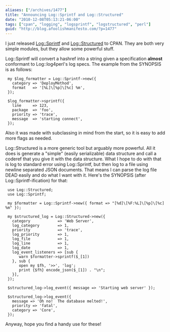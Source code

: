 ```yaml
---
aliases: ["/archives/1477"]
title: "Announcing Log::Sprintf and Log::Structured"
date: "2010-12-08T05:13:21-06:00"
tags: ["cpan", "logging", "logsprintf", "logstructured", "perl"]
guid: "http://blog.afoolishmanifesto.com/?p=1477"
---
```

I just released [Log::Sprintf](http://search.cpan.org/perldoc?Log::Sprintf) and [Log::Structured](http://search.cpan.org/perldoc?Log::Structured) to CPAN. They are both very simple modules, but they allow some powerful stuff.

Log::Sprintf will convert a hashref into a string given a specification **almost** conformant to Log::log4perl's log specs. The example from the SYNOPSIS is as follows:

     my $log_formatter = Log::Sprintf->new({
       category => 'DeployMethod',
       format   => '[%L]\[%p]\[%c] %m',
     });

     $log_formatter->sprintf({
       line     => 123,
       package  => 'foo',
       priority => 'trace',
       message  => 'starting connect',
     });

Also it was made with subclassing in mind from the start, so it is easy to add more flags as needed.

Log::Structured is a more generic tool but arguably more powerful. All it does is generate a "simple" (easily serializable) data structure and call a coderef that you give it with the data structure. What I hope to do with that is log to standard error using Log::Sprintf, but then log to a file using newline separated JSON documents. That means I can parse the log file DEAD easily and do what I want with it. Here's the SYNOPSIS (after Log::Sprintf-ification) for that:

     use Log::Structured;
     use Log::Sprintf;

     my $formatter = Log::Sprintf->new({ format => "[%d]\[%F:%L]\[%p]\[%c] %m" });

     my $structured_log = Log::Structured->new({
       category            => 'Web Server',
       log_category        => 1,
       priority            => 'trace',
       log_priority        => 1,
       log_file            => 1,
       log_line            => 1,
       log_date            => 1,
       log_event_listeners => [sub {
          warn $formatter->sprintf($_[1])
       }, sub {
          open my $fh, '>>', 'log';
          print {$fh} encode_json($_[1]) . "\n";
       }],
     });

     $structured_log->log_event({ message => 'Starting web server' });

     $structured_log->log_event({
       message => 'Oh no!  The database melted!',
       priority => 'fatal',
       category => 'Core',
     });

Anyway, hope you find a handy use for these!
